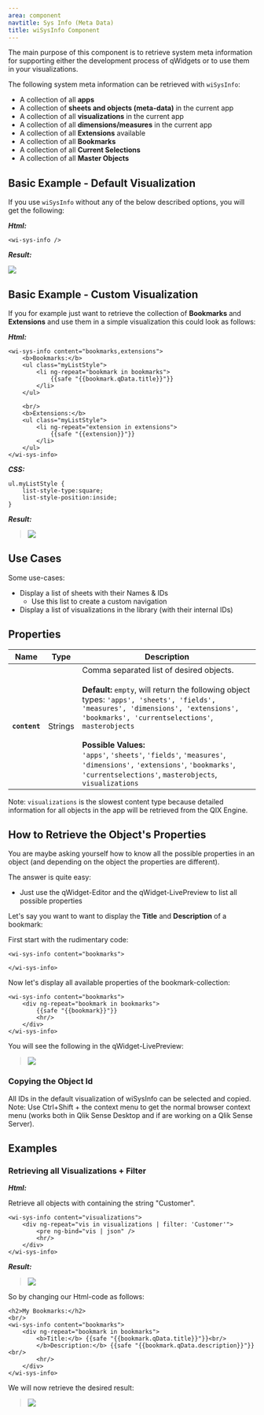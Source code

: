 ```yaml
---
area: component
navtitle: Sys Info (Meta Data)
title: wiSysInfo Component
---
```


The main purpose of this component is to retrieve system meta information for supporting either the development process of qWidgets or to use them in your visualizations.


The following system meta information can be retrieved with `wiSysInfo`:
- A collection of all **apps**
- A collection of **sheets and objects (meta-data)** in the current app
- A collection of all **visualizations** in the current app
- A collection of all **dimensions/measures** in the current app
- A collection of all **Extensions** available
- A collection of all **Bookmarks**
- A collection of all **Current Selections**
- A collection of all **Master Objects**


## Basic Example - Default Visualization

If you use `wiSysInfo` without any of the below described options, you will get the following:

***Html:***

	<wi-sys-info />

***Result:***

![](img/component_wiSysInfo_Default.png)


## Basic Example - Custom Visualization

If you for example just want to retrieve the collection of **Bookmarks** and **Extensions** and use them in a simple visualization this could look as follows:

***Html:***

	<wi-sys-info content="bookmarks,extensions">
	    <b>Bookmarks:</b>
	    <ul class="myListStyle">
	        <li ng-repeat="bookmark in bookmarks">
	            {{safe "{{bookmark.qData.title}}"}}
	        </li>
	    </ul>
	    
	    <br/>
	    <b>Extensions:</b>
	    <ul class="myListStyle">
	        <li ng-repeat="extension in extensions">
	            {{safe "{{extension}}"}}
	        </li>
	    </ul>
	</wi-sys-info>

***CSS:***

	ul.myListStyle {
	    list-style-type:square;
	    list-style-position:inside;
	}

***Result:***


> ![](img/component_wiSysInfo_BasicExample_CustomizedDisplay.png)

## Use Cases
Some use-cases:

- Display a list of sheets with their Names & IDs
	- Use this list to create a custom navigation
- Display a list of visualizations in the library (with their internal IDs)


## Properties

| Name 				| Type 		| Description
| ---- 				| ---------	| ------------------------------------------------
| **`content`**		| Strings	| Comma separated list of desired objects.<br/><br/>**Default:** `empty`, will return the following object types: `'apps', 'sheets', 'fields', 'measures', 'dimensions', 'extensions', 'bookmarks', 'currentselections'`, `masterobjects`<br/><br/>**Possible Values:**<br/>`'apps'`, `'sheets'`, `'fields'`, `'measures'`, `'dimensions',` `'extensions'`, `'bookmarks'`, `'currentselections'`, `masterobjects`, `visualizations`

Note: `visualizations` is the slowest content type because detailed information for all objects in the app will be retrieved from the QIX Engine.

## How to Retrieve the Object's Properties

You are maybe asking yourself how to know all the possible properties in an object (and depending on the object the properties are different).

The answer is quite easy:
* Just use the qWidget-Editor and the qWidget-LivePreview to list all possible properties

Let's say you want to want to display the **Title** and **Description** of a bookmark:

First start with the rudimentary code:

	<wi-sys-info content="bookmarks">
	    
	</wi-sys-info>

Now let's display all available properties of the bookmark-collection:

	<wi-sys-info content="bookmarks">
	    <div ng-repeat="bookmark in bookmarks">
	        {{safe "{{bookmark}}"}}
	        <hr/>
	    </div>
	</wi-sys-info>

You will see the following in the qWidget-LivePreview:


> ![](img/component_wiSysInfo_RetrieveProperties_Result.png)

### Copying the Object Id
All IDs in the default visualization of wiSysInfo can be selected and copied.
Note: Use Ctrl+Shift + the context menu to get the normal browser context menu (works both in Qlik Sense Desktop and if are working on a Qlik Sense Server).


## Examples

### Retrieving all Visualizations + Filter

***Html:***

Retrieve all objects with containing the string "Customer".

	<wi-sys-info content="visualizations">
	    <div ng-repeat="vis in visualizations | filter: 'Customer'">
	        <pre ng-bind="vis | json" />
	        <hr/>
	    </div>
	</wi-sys-info>

***Result:***

> ![](img/component_wiSysInfo_ExampleVisualizationsWithFilter.png)


So by changing our Html-code as follows:

	<h2>My Bookmarks:</h2>
	<br/>
	<wi-sys-info content="bookmarks">
	    <div ng-repeat="bookmark in bookmarks">
	        <b>Title:</b> {{safe "{{bookmark.qData.title}}"}}<br/>
	        </b>Description:</b> {{safe "{{bookmark.qData.description}}"}}<br/>
	        <hr/>
	    </div>
	</wi-sys-info>

We will now retrieve the desired result:



> ![](img/component_wiSysInfo_RetrieveProperties_Result.png)
